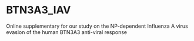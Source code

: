 # BTN3A3_IAV
Online supplementary for our study on the NP-dependent Influenza A virus evasion of the human BTN3A3 anti-viral response
